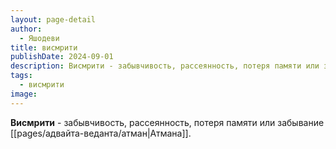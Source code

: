 ```yaml
---
layout: page-detail
author:
  - Яшодеви
title: висмрити
publishDate: 2024-09-01
description: Висмрити - забывчивость, рассеянность, потеря памяти или забывание Атмана.
tags:
  - висмрити
image:
---
```

**Висмрити** - забывчивость, рассеянность, потеря памяти или забывание [[pages/адвайта-веданта/атман|Атмана]].

